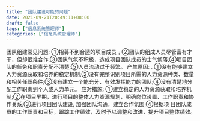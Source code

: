 ```yaml
---
title: "团队建设可能的问题"
date: 2021-09-21T20:49:11+08:00
draft: false
tags: ["信息系统管理师"]
categories: ["信息系统管理师"]
---
```


团队组建常见问题:
①招募不到合适的项目成员﹔②团队的组成人员尽管富有才干，但却很难合作;③团队气氛不积极，造成项目团队成员的士气低落;④项目团队的任务和职责分配不清楚;⑤人员流动过于频繁。
产生原因:
.
①没有能够建立人力资源获取和培养的稳定机制;②没有完整识别项目所需的人力资源种类、数量和相关任职条件;③没有建立一个能充分、有效发挥能力的团队;④没有清楚地分配工作职责到个人或人力单元。
应对措施:
①建立稳定的人力资源获取和培养机制;②在项目早期，进行项目的整体人力资源规划，明确岗位设置、工作职责和协作关系;③进行项目团队建设,
加强团队沟通，建立合作氛围;④根据项
目团队成员的工作职责和目标，跟踪工作绩效，及时予以调整和改进，提升项目整体绩效。